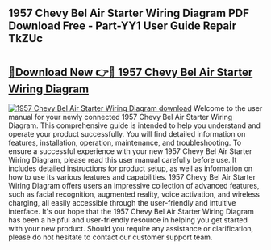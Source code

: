 ## 1957 Chevy Bel Air Starter Wiring Diagram PDF Download Free - Part-YY1 User Guide Repair TkZUc

# <h2><a href="http://dfnwym7.blite.top/?on=1957+Chevy+Bel+Air+Starter+Wiring+Diagram">🔗Download New 👉🔴 1957 Chevy Bel Air Starter Wiring Diagram</a></h2>

[![1957 Chevy Bel Air Starter Wiring Diagram download](https://i.imgur.com/lujVjoI.png)](http://dfnwym7.blite.top/?on=1957+Chevy+Bel+Air+Starter+Wiring+Diagram)
Welcome to the user manual for your newly connected 1957 Chevy Bel Air Starter Wiring Diagram. This comprehensive guide is intended to help you understand and operate your product successfully. You will find detailed information on features, installation, operation, maintenance, and troubleshooting. To ensure a successful experience with your new 1957 Chevy Bel Air Starter Wiring Diagram, please read this user manual carefully before use. It includes detailed instructions for product setup, as well as information on how to use its various features and capabilities. 1957 Chevy Bel Air Starter Wiring Diagram offers users an impressive collection of advanced features, such as facial recognition, augmented reality, voice activation, and wireless charging, all easily accessible through the user-friendly and intuitive interface. It's our hope that the 1957 Chevy Bel Air Starter Wiring Diagram has been a helpful and user-friendly resource in helping you get started with your new product. Should you require any assistance or clarification, please do not hesitate to contact our customer support team.
